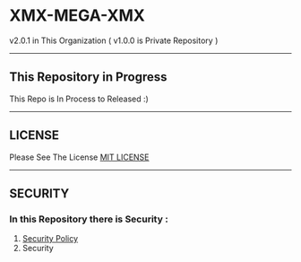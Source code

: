 # XMX-MEGA-XMX
v2.0.1 in This Organization
( v1.0.0 is Private Repository )



******************************

## This Repository in Progress

This Repo is In Process to Released :)

******************************

## LICENSE

Please See The License
[MIT LICENSE](https://github.com/X-MEGA-X/XMX-MEGA-XMX/blob/master/LICENSE)

******************************

## SECURITY

### In this Repository there is Security : 
1. [Security Policy](https://github.com/X-MEGA-X/XMX-MEGA-XMX/blob/master/SECURITY.md)
2. Security 
